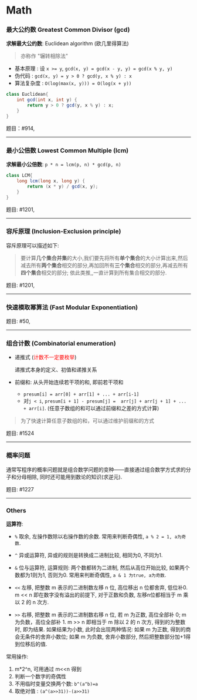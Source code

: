 # Math

### 最大公约数 Greatest Common Divisor (gcd) 

**求解最大公约数**: Euclidean algorithm (欧几里得算法)

> 亦称作 "辗转相除法"

* 基本原理 : 设 `x >= y`, `gcd(x, y) = gcd(x - y, y) = gcd(x % y, y)`
* 伪代码 : `gcd(x, y) = y > 0 ? gcd(y, x % y) : x`
* 算法复杂度 : `O(log(max(x, y))) = O(log(x + y))`

```java
class Euclidean{
    int gcd(int x, int y) {
        return y > 0 ? gcd(y, x % y) : x;
    }
}
```

题目：#914,

---

### 最小公倍数 Lowest Common Multiple (lcm)

**求解最小公倍数**: `p * n = lcm(p, n) * gcd(p, n)`

```java
class LCM{
    long lcm(long x, long y) {
        return (x * y) / gcd(x, y);
    }
}
```

题目: #1201,

---

### 容斥原理 (Inclusion-Exclusion principle)

容斥原理可以描述如下:

> 要计算**几个集合并集**的大小,我们要先将所有**单个集合**的大小计算出来,然后减去所有**两个集合**相交的部分,再加回所有**三个集合**相交的部分,再减去所有**四个集合**相交的部分;
> 依此类推,,一直计算到所有集合相交的部分.

题目: #1201,

---

### 快速模取幂算法 (Fast Modular Exponentiation)

题目: #50,

---

### 组合计数 (Combinatorial enumeration)

* 递推式 (<font color=red>计数不一定要枚举</font>)

    递推式本身的定义、初值和递推关系

* 前缀和: 从头开始连续若干项的和, 即前若干项和

    * `presum[i] = arr[0] + arr[1] + ... + arr[i-1]`
    * 对`j < i`, `presum[i + 1] - presum[j] =  arr[j] + arr[j + 1] + ... + arr[i]`. (任意子数组的和可以通过前缀和之差的方式计算)

> 为了快速计算任意子数组的和，可以通过维护前缀和的方式

题目: #1524

---

### 概率问题

通常写程序的概率问题就是组合数学问题的变种——直接通过组合数学方式求的分子和分母相除, 同时还可能用到数论的知识(求逆元).

题目: #1227

---

### Others

**运算符**:

* `%` 取余, 左操作数除以右操作数的余数. 常用来判断奇偶性, `a % 2 = 1, a为奇数`.
* `^` 异或运算符, 异或的规则是转换成二进制比较, 相同为0, 不同为1.
* `&` 位与运算符, 运算规则: 两个数都转为二进制, 然后从高位开始比较, 如果两个数都为1则为1, 否则为0. 
    常用来判断奇偶性, `a & 1 为true, a为奇数`.
    
* `<<` 左移, 把整数 m 表示的二进制数左移 n 位, 高位移出 n 位都舍弃, 低位补0. 
    m << n 即在数字没有溢出的前提下, 对于正数和负数, 左移n位都相当于 m 乘以 2 的 n 次方.
    
* `>>` 右移, 把整数 m 表示的二进制数右移 n 位, 若 m 为正数, 高位全部补 0; m 为负数，高位全部补 1.
    m >> n 即相当于 m 除以 2 的 n 次方, 得到的为整数时, 即为结果. 如果结果为小数, 此时会出现两种情况:
    如果 m 为正数, 得到的商会无条件的舍弃小数位;
    如果 m 为负数, 舍弃小数部分, 然后把整数部分加+1得到位移后的值.
 
常用操作:

1. m*2^n, 可用通过 m<<n 得到
2. 判断一个数字的奇偶性
3. 不用临时变量交换两个数: `b^(a^b)=a`
4. 取绝对值 : `(a^(a>>31))-(a>>31)`